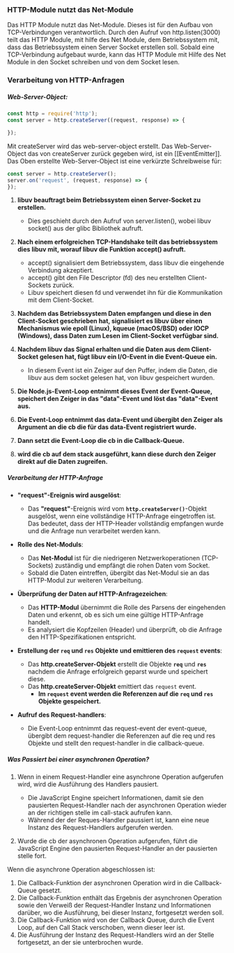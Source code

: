 ### HTTP-Module nutzt das Net-Module 
Das HTTP Module nutzt das Net-Module. Dieses ist für den Aufbau von TCP-Verbindungen verantwortlich. Durch den Aufruf von http.listen(3000) teilt das HTTP Module, mit hilfe des Net Module, dem Betriebssystem mit, dass das Betriebssystem einen Server Socket erstellen soll. Sobald eine TCP-Verbindung aufgebaut wurde, kann das HTTP Module mit Hilfe des Net Module in den Socket schreiben und von dem Socket lesen. 

### Verarbeitung von HTTP-Anfragen
##### Web-Server-Object:

```javascript
const http = require('http');
const server = http.createServer((request, response) => {

});
```

Mit createServer wird das web-server-object erstellt.
Das Web-Server-Object das von createServer zurück gegeben wird, ist ein [[EventEmitter]].
Das Oben erstellte Web-Server-Object ist eine verkürzte Schreibweise für:

```javascript
const server = http.createServer();
server.on('request', (request, response) => { 
});
```

1. **libuv beauftragt beim Betriebssystem einen Server-Socket zu erstellen.** 
	- Dies geschieht durch den Aufruf von server.listen(), wobei libuv socket() aus der glibc Bibliothek aufruft.

2. **Nach einem erfolgreichen TCP-Handshake teilt das betriebssystem dies libuv mit, worauf libuv die Funktion accept() aufruft.**
	- accept() signalisiert dem Betriebssystem, dass libuv die eingehende Verbindung akzeptiert.
	- accept() gibt den File Descriptor (fd) des neu erstellten Client-Sockets zurück.
	- Libuv speichert diesen fd und verwendet ihn für die Kommunikation mit dem Client-Socket.

3. **Nachdem das Betriebssystem Daten empfangen und diese in den Client-Socket geschrieben hat, signalisiert es libuv über einen Mechanismus wie epoll (Linux), kqueue (macOS/BSD) oder IOCP (Windows), dass Daten zum Lesen im Client-Socket verfügbar sind.**

4. **Nachdem libuv das Signal erhalten und die Daten aus dem Client-Socket gelesen hat, fügt libuv ein I/O-Event in die Event-Queue ein.** 
	 - In diesem Event ist ein Zeiger auf den Puffer, indem die Daten, die libuv aus dem socket gelesen hat, von libuv gespeichert wurden.

5. **Die Node.js-Event-Loop entnimmt dieses Event der Event-Queue, speichert den Zeiger in das "data"-Event und löst das "data"-Event aus.**

6. **Die Event-Loop entnimmt das data-Event und übergibt den Zeiger als Argument an die cb die für das data-Event registriert wurde.**

7. **Dann setzt die Event-Loop die cb in die Callback-Queue.**

8. **wird die cb auf dem stack ausgeführt, kann diese durch den Zeiger direkt auf die Daten zugreifen.**

##### Verarbeitung der HTTP-Anfrage
- **"request"-Ereignis wird ausgelöst**:
    - Das **"request"**-Ereignis wird vom **`http.createServer()`**-Objekt ausgelöst, wenn eine vollständige HTTP-Anfrage eingetroffen ist. Das bedeutet, dass der HTTP-Header vollständig empfangen wurde und die Anfrage nun verarbeitet werden kann.

- **Rolle des Net-Moduls**:
    - Das **Net-Modul** ist für die niedrigeren Netzwerkoperationen (TCP-Sockets) zuständig und empfängt die rohen Daten vom Socket.
    - Sobald die Daten eintreffen, übergibt das Net-Modul sie an das HTTP-Modul zur weiteren Verarbeitung.

- **Überprüfung der Daten auf HTTP-Anfragezeichen**:
    - Das **HTTP-Modul** übernimmt die Rolle des Parsens der eingehenden Daten und erkennt, ob es sich um eine gültige HTTP-Anfrage handelt.
    - Es analysiert die Kopfzeilen (Header) und überprüft, ob die Anfrage den HTTP-Spezifikationen entspricht.

- **Erstellung der `req` und `res` Objekte** **und emittieren des `request` events**:
    - Das **http.createServer-Objekt** erstellt die Objekte **`req`** und **`res`**  nachdem die Anfrage erfolgreich geparst wurde und speichert diese.
    - Das **http.createServer-Objekt** emittiert das `request` event.
	    - **Im `request` event werden die Referenzen auf die `req` und `res` Objekte gespeichert.**

- **Aufruf des Request-handlers**:
	- Die Event-Loop entnimmt das request-event der event-queue, übergibt dem request-handler die Referenzen auf die req und res Objekte und stellt den request-handler in die callback-queue.

##### Was Passiert bei einer asynchronen Operation?
1. Wenn in einem Request-Handler eine asynchrone Operation aufgerufen wird, wird die Ausführung des Handlers pausiert.
	- Die JavaScript Engine speichert Informationen, damit sie den pausierten Request-Handler nach der asynchronen Operation wieder an der richtigen stelle im call-stack aufrufen kann.
	- Während der der Reques-Handler paussiert ist, kann eine neue Instanz des Request-Handlers aufgerufen werden.

2. Wurde die cb der asynchronen Operation aufgerufen, führt die JavaScript Engine den pausierten Request-Handler an der pausierten stelle fort.

Wenn die asynchrone Operation abgeschlossen ist:

1. Die Callback-Funktion der asynchronen Operation wird in die Callback-Queue gesetzt.
2. Die Callback-Funktion enthält das Ergebnis der asynchronen Operation sowie den Verweiß der Request-Handler Instanz und Informationen darüber, wo die Ausführung, bei dieser Instanz, fortgesetzt werden soll.
4. Die Callback-Funktion wird von der Callback Queue, durch die Event Loop, auf den Call Stack verschoben, wenn dieser leer ist.
5. Die Ausführung der Instanz des Request-Handlers wird an der Stelle fortgesetzt, an der sie unterbrochen wurde.